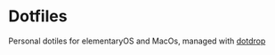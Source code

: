 # Dotfiles

Personal dotiles for elementaryOS and MacOs, managed with [dotdrop](https://github.com/deadc0de6/dotdrop)
